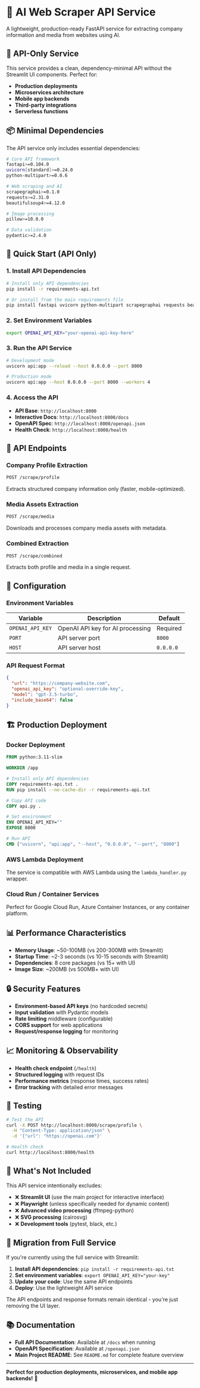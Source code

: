 # 🚀 AI Web Scraper API Service

A lightweight, production-ready FastAPI service for extracting company information and media from websites using AI.

## 🎯 **API-Only Service**

This service provides a clean, dependency-minimal API without the Streamlit UI components. Perfect for:

- **Production deployments**
- **Microservices architecture**
- **Mobile app backends**
- **Third-party integrations**
- **Serverless functions**

## 📦 **Minimal Dependencies**

The API service only includes essential dependencies:

```bash
# Core API framework
fastapi>=0.104.0
uvicorn[standard]>=0.24.0
python-multipart>=0.0.6

# Web scraping and AI
scrapegraphai>=0.1.0
requests>=2.31.0
beautifulsoup4>=4.12.0

# Image processing
pillow>=10.0.0

# Data validation
pydantic>=2.4.0
```

## 🚀 **Quick Start (API Only)**

### 1. **Install API Dependencies**

```bash
# Install only API dependencies
pip install -r requirements-api.txt

# Or install from the main requirements file
pip install fastapi uvicorn python-multipart scrapegraphai requests beautifulsoup4 pillow pydantic
```

### 2. **Set Environment Variables**

```bash
export OPENAI_API_KEY="your-openai-api-key-here"
```

### 3. **Run the API Service**

```bash
# Development mode
uvicorn api:app --reload --host 0.0.0.0 --port 8000

# Production mode
uvicorn api:app --host 0.0.0.0 --port 8000 --workers 4
```

### 4. **Access the API**

- **API Base**: `http://localhost:8000`
- **Interactive Docs**: `http://localhost:8000/docs`
- **OpenAPI Spec**: `http://localhost:8000/openapi.json`
- **Health Check**: `http://localhost:8000/health`

## 📡 **API Endpoints**

### **Company Profile Extraction**

```bash
POST /scrape/profile
```

Extracts structured company information only (faster, mobile-optimized).

### **Media Assets Extraction**

```bash
POST /scrape/media
```

Downloads and processes company media assets with metadata.

### **Combined Extraction**

```bash
POST /scrape/combined
```

Extracts both profile and media in a single request.

## 🔧 **Configuration**

### **Environment Variables**

| Variable         | Description                      | Default   |
| ---------------- | -------------------------------- | --------- |
| `OPENAI_API_KEY` | OpenAI API key for AI processing | Required  |
| `PORT`           | API server port                  | `8000`    |
| `HOST`           | API server host                  | `0.0.0.0` |

### **API Request Format**

```json
{
  "url": "https://company-website.com",
  "openai_api_key": "optional-override-key",
  "model": "gpt-3.5-turbo",
  "include_base64": false
}
```

## 🏗️ **Production Deployment**

### **Docker Deployment**

```dockerfile
FROM python:3.11-slim

WORKDIR /app

# Install only API dependencies
COPY requirements-api.txt .
RUN pip install --no-cache-dir -r requirements-api.txt

# Copy API code
COPY api.py .

# Set environment
ENV OPENAI_API_KEY=""
EXPOSE 8000

# Run API
CMD ["uvicorn", "api:app", "--host", "0.0.0.0", "--port", "8000"]
```

### **AWS Lambda Deployment**

The service is compatible with AWS Lambda using the `lambda_handler.py` wrapper.

### **Cloud Run / Container Services**

Perfect for Google Cloud Run, Azure Container Instances, or any container platform.

## 📊 **Performance Characteristics**

- **Memory Usage**: ~50-100MB (vs 200-300MB with Streamlit)
- **Startup Time**: ~2-3 seconds (vs 10-15 seconds with Streamlit)
- **Dependencies**: 8 core packages (vs 15+ with UI)
- **Image Size**: ~200MB (vs 500MB+ with UI)

## 🔒 **Security Features**

- **Environment-based API keys** (no hardcoded secrets)
- **Input validation** with Pydantic models
- **Rate limiting** middleware (configurable)
- **CORS support** for web applications
- **Request/response logging** for monitoring

## 📈 **Monitoring & Observability**

- **Health check endpoint** (`/health`)
- **Structured logging** with request IDs
- **Performance metrics** (response times, success rates)
- **Error tracking** with detailed error messages

## 🧪 **Testing**

```bash
# Test the API
curl -X POST http://localhost:8000/scrape/profile \
  -H "Content-Type: application/json" \
  -d '{"url": "https://openai.com"}'

# Health check
curl http://localhost:8000/health
```

## 🚫 **What's Not Included**

This API service intentionally excludes:

- ❌ **Streamlit UI** (use the main project for interactive interface)
- ❌ **Playwright** (unless specifically needed for dynamic content)
- ❌ **Advanced video processing** (ffmpeg-python)
- ❌ **SVG processing** (cairosvg)
- ❌ **Development tools** (pytest, black, etc.)

## 🔄 **Migration from Full Service**

If you're currently using the full service with Streamlit:

1. **Install API dependencies**: `pip install -r requirements-api.txt`
2. **Set environment variables**: `export OPENAI_API_KEY="your-key"`
3. **Update your code**: Use the same API endpoints
4. **Deploy**: Use the lightweight API service

The API endpoints and response formats remain identical - you're just removing the UI layer.

## 📚 **Documentation**

- **Full API Documentation**: Available at `/docs` when running
- **OpenAPI Specification**: Available at `/openapi.json`
- **Main Project README**: See `README.md` for complete feature overview

---

**Perfect for production deployments, microservices, and mobile app backends!** 🚀
